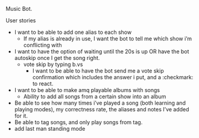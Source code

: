 Music Bot. 

User stories
- I want to be able to add one alias to each show
  - If my alias is already in use, I want the bot to tell me which show i’m conflicting with
- I want to have the option of waiting until the 20s is up OR have the bot autoskip once I get the song right. 
  - vote skip by typing b.vs
    - I want to be able to have the bot send me a vote skip confirmation which includes the answer i put, and a :checkmark: to react. 
- I want to be able to make amq playable albums with songs
  - Ability to add all songs from a certain show into an album
- Be able to see how many times i’ve played a song (both learning and playing modes), my correctness rate, the aliases and notes I’ve added for it. 
- Be able to tag songs, and only play songs from tag. 
- add last man standing mode 
